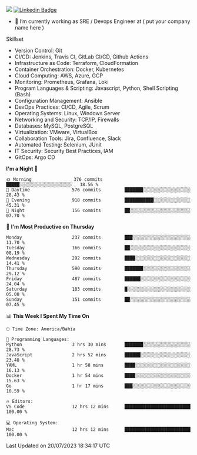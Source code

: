 ![](https://komarev.com/ghpvc/?username=miltlima&color=blue) [![Linkedin Badge](https://img.shields.io/badge/-LinkedIn-blue?style=flat-square&logo=Linkedin&logoColor=white&link=https://www.linkedin.com/in/miltonlimaj/)](https://www.linkedin.com/in/miltonlimaj/)
                 

- 🔭 I’m currently working as SRE / Devops Engineer at ( put your company name here )

Skillset

- Version Control: Git
- CI/CD: Jenkins, Travis CI, GitLab CI/CD, Github Actions
- Infrastructure as Code: Terraform, CloudFormation
- Container Orchestration: Docker, Kubernetes
- Cloud Computing: AWS, Azure, GCP
- Monitoring: Prometheus, Grafana, Loki
- Program Languages & Scripting: Javascript, Python, Shell Scripting (Bash)
- Configuration Management: Ansible
- DevOps Practices: CI/CD, Agile, Scrum
- Operating Systems: Linux, Windows Server
- Networking and Security: TCP/IP, Firewalls
- Databases: MySQL, PostgreSQL
- Virtualization: VMware, VirtualBox
- Collaboration Tools: Jira, Confluence, Slack
- Automated Testing: Selenium, JUnit
- IT Security: Security Best Practices, IAM
- GitOps: Argo CD

<!--START_SECTION:waka-->
**I'm a Night 🦉** 

```text
🌞 Morning                376 commits         █████░░░░░░░░░░░░░░░░░░░░   18.56 % 
🌆 Daytime                576 commits         ███████░░░░░░░░░░░░░░░░░░   28.43 % 
🌃 Evening                918 commits         ███████████░░░░░░░░░░░░░░   45.31 % 
🌙 Night                  156 commits         ██░░░░░░░░░░░░░░░░░░░░░░░   07.70 % 
```
📅 **I'm Most Productive on Thursday** 

```text
Monday                   237 commits         ███░░░░░░░░░░░░░░░░░░░░░░   11.70 % 
Tuesday                  166 commits         ██░░░░░░░░░░░░░░░░░░░░░░░   08.19 % 
Wednesday                292 commits         ████░░░░░░░░░░░░░░░░░░░░░   14.41 % 
Thursday                 590 commits         ███████░░░░░░░░░░░░░░░░░░   29.12 % 
Friday                   487 commits         ██████░░░░░░░░░░░░░░░░░░░   24.04 % 
Saturday                 103 commits         █░░░░░░░░░░░░░░░░░░░░░░░░   05.08 % 
Sunday                   151 commits         ██░░░░░░░░░░░░░░░░░░░░░░░   07.45 % 
```


📊 **This Week I Spent My Time On** 

```text
🕑︎ Time Zone: America/Bahia

💬 Programming Languages: 
Python                   3 hrs 30 mins       ███████░░░░░░░░░░░░░░░░░░   28.73 % 
JavaScript               2 hrs 52 mins       ██████░░░░░░░░░░░░░░░░░░░   23.48 % 
YAML                     1 hr 58 mins        ████░░░░░░░░░░░░░░░░░░░░░   16.13 % 
Docker                   1 hr 54 mins        ████░░░░░░░░░░░░░░░░░░░░░   15.63 % 
Go                       1 hr 17 mins        ███░░░░░░░░░░░░░░░░░░░░░░   10.59 % 

🔥 Editors: 
VS Code                  12 hrs 12 mins      █████████████████████████   100.00 % 

💻 Operating System: 
Mac                      12 hrs 12 mins      █████████████████████████   100.00 % 
```


 Last Updated on 20/07/2023 18:34:17 UTC
<!--END_SECTION:waka-->
